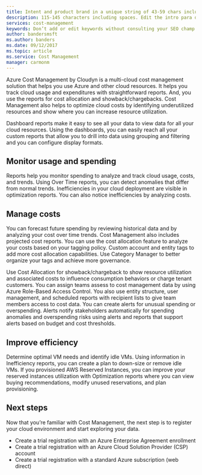 ```yaml
---
title: Intent and product brand in a unique string of 43-59 chars including spaces | Microsoft Docs
description: 115-145 characters including spaces. Edit the intro para describing article intent to fit here. This abstract displays in the search result.
services: cost-management
keywords: Don’t add or edit keywords without consulting your SEO champ.
author: bandersmsft
ms.author: banders
ms.date: 09/12/2017
ms.topic: article
ms.service: Cost Management
manager: carmonm
---
```


﻿Azure Cost Management by Cloudyn is a multi-cloud cost management solution that helps you use Azure and other cloud resources. It helps you track cloud usage and expenditures with straightforward reports. And, you use the reports for cost allocation and showback/chargebacks. Cost Management also helps to optimize cloud costs by identifying underutilized resources and show where you can increase resource utilization.

Dashboard reports make it easy to see all your data to view data for all your cloud resources. Using the dashboards, you can easily reach all your custom reports that allow you to drill into data using grouping and filtering and you can configure display formats.

## Monitor usage and spending

Reports help you monitor spending to analyze and track cloud usage, costs, and trends. Using Over Time reports, you can detect anomalies that differ from normal trends. Inefficiencies in your cloud deployment are visible in optimization reports. You can also notice inefficiencies by analyzing costs.

## Manage costs

You can forecast future spending by reviewing historical data and by analyzing your cost over time trends. Cost Management also includes projected cost reports.
You can use the cost allocation feature to analyze your costs based on your tagging policy. Custom account and entity tags to add more cost allocation capabilities. Use Category Manager to better organize your tags and achieve more governance.

Use Cost Allocation for showback/chargeback to show resource utilization and associated costs to influence consumption behaviors or charge tenant customers.
You can assign teams assess to cost management data by using Azure Role-Based Access Control. You also use entity structure, user management, and scheduled reports with recipient lists to give team members access to cost data.
You can create alerts for unusual spending or overspending. Alerts notify stakeholders automatically for spending anomalies and overspending risks using alerts and reports that support alerts based on budget and cost thresholds.

## Improve efficiency

Determine optimal VM needs and identify idle VMs. Using information in Inefficiency reports, you can create a plan to down-size or remove idle VMs.
If you provisioned AWS Reserved Instances, you can improve your reserved instances utilization with Optimization reports where you can view buying recommendations, modify unused reservations, and plan provisioning.

## Next steps

Now that you’re familiar with Cost Management, the next step is to register your cloud environment and start exploring your data.

- Create a trial registration with an Azure Enterprise Agreement enrollment
- Create a trial registration with an Azure Cloud Solution Provider (CSP) account
- Create a trial registration with a standard Azure subscription (web direct)
